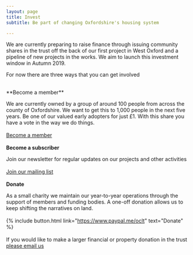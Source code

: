 ```yaml
---
layout: page
title: Invest
subtitle: Be part of changing Oxfordshire's housing system

---
```

We are currently preparing to raise finance through issuing community shares in the trust off the back of our first project in West Oxford and a pipeline of new projects in the works. We aim to launch this investment window in Autumn 2019.

For now there are three ways that you can get involved

<br>
**Become a member**

We are currently owned by a group of around 100 people from across the county of Oxfordshire. We want to get this to 1,000 people in the next five years. Be one of our valued early adopters for just £1. With this share you have a vote in the way we do things.
<br>
<br>
<a class="button btn" href="https://docs.google.com/forms/d/e/1FAIpQLSeLbTkhrvRbOnPlaPgvR28Shd2TvFixVSvpZsJvuWWnVINUQQ/viewform?usp=sf_link">Become a member</a>
<br>
<br>
**Become a subscriber**

Join our newsletter for regular updates on our projects and other activities
<br>
<br>
<a class="button btn" href="https://oclt.us7.list-manage.com/subscribe?u=705f7de83867afe997c4f8eba&id=03a63db2a8" target="_blank">Join our mailing list</a>
<br>
<br>
**Donate**

As a small charity we maintain our year-to-year operations through the support of members and funding bodies. A one-off donation allows us to keep shifting the narratives on land.
<br>
<br>
{% include button.html link="https://www.paypal.me/oclt" text="Donate" %}
<br>
<br>
If you would like to make a larger financial or property donation in the trust [please email us](https://www.oclt.org.uk/contact/)